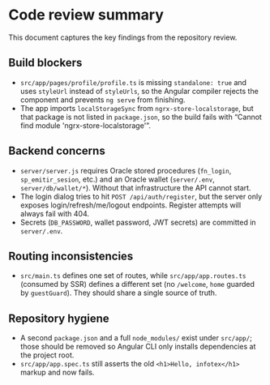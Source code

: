 # Code review summary

This document captures the key findings from the repository review.

## Build blockers
- `src/app/pages/profile/profile.ts` is missing `standalone: true` and uses `styleUrl` instead of `styleUrls`, so the Angular compiler rejects the component and prevents `ng serve` from finishing.
- The app imports `localStorageSync` from `ngrx-store-localstorage`, but that package is not listed in `package.json`, so the build fails with “Cannot find module 'ngrx-store-localstorage'”.

## Backend concerns
- `server/server.js` requires Oracle stored procedures (`fn_login`, `sp_emitir_sesion`, etc.) and an Oracle wallet (`server/.env`, `server/db/wallet/*`). Without that infrastructure the API cannot start.
- The login dialog tries to hit `POST /api/auth/register`, but the server only exposes login/refresh/me/logout endpoints. Register attempts will always fail with 404.
- Secrets (`DB_PASSWORD`, wallet password, JWT secrets) are committed in `server/.env`.

## Routing inconsistencies
- `src/main.ts` defines one set of routes, while `src/app/app.routes.ts` (consumed by SSR) defines a different set (no `/welcome`, `home` guarded by `guestGuard`). They should share a single source of truth.

## Repository hygiene
- A second `package.json` and a full `node_modules/` exist under `src/app/`; those should be removed so Angular CLI only installs dependencies at the project root.
- `src/app/app.spec.ts` still asserts the old `<h1>Hello, infotex</h1>` markup and now fails.
